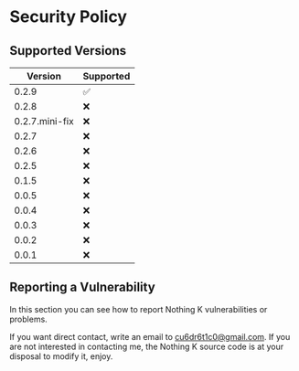 # Security Policy

## Supported Versions

| Version | Supported          |
| ------- | ------------------ |
|  0.2.9  | :white_check_mark: |
|  0.2.8  | :x: |
|  0.2.7.mini-fix  | :x: |
|  0.2.7  | :x: |
|  0.2.6  | :x: |
|  0.2.5  | :x: |
|  0.1.5  | :x: |
|  0.0.5  | :x: |
|  0.0.4  | :x: |
|  0.0.3  | :x: |
|  0.0.2  | :x: |
|  0.0.1  | :x: |



## Reporting a Vulnerability

In this section you can see how to report Nothing K vulnerabilities or problems.

If you want direct contact, write an email to cu6dr6t1c0@gmail.com.
If you are not interested in contacting me, the Nothing K source code is at your disposal to modify it, enjoy.

